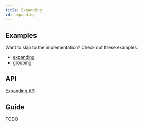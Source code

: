 ```yaml
---
title: Expanding
id: expanding
---
```


## Examples

Want to skip to the implementation? Check out these examples:

- [expanding](../examples/react/expanding)
- [grouping](../examples/react/grouping)

## API

[Expanding API](../api/expanding.md)

## Guide

TODO
